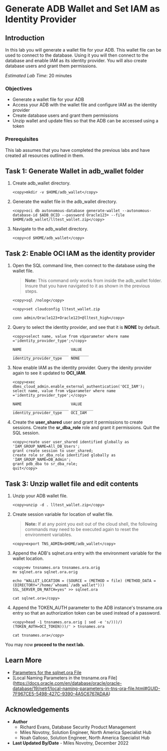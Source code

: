 # Generate ADB Wallet and Set IAM as Identity Provider

## Introduction

In this lab you will generate a wallet file for your ADB. This wallet file can be used to connect to the database. Using it you will then connect to the database and enable IAM as its identity provider. You will also create database users and grant them permissions.

*Estimated Lab Time*: 20 minutes

### Objectives
- Generate a wallet file for your ADB
- Access your ADB with the wallet file and configure IAM as the identity provider
- Create database users and grant them permissions
- Unzip wallet and update files so that the ADB can be accessed using a token

### Prerequisites
This lab assumes that you have completed the previous labs and have created all resources outlined in them.

## Task 1: Generate Wallet in adb_wallet folder

1. Create adb_wallet directory.

    ```
    <copy>mkdir -v $HOME/adb_wallet</copy>
    ```

2. Generate the wallet file in the adb_wallet directory.

    ```
    <copy>oci db autonomous-database generate-wallet --autonomous-database-id $ADB_OCID --password Oracle123+ --file $HOME/adb_wallet/lltest_wallet.zip</copy>
    ```

3. Navigate to the adb_wallet directory.

    ```
    <copy>cd $HOME/adb_wallet</copy>
    ```

## Task 2: Enable OCI IAM as the identity provider

1. Open the SQL command line, then connect to the database using the wallet file.
    >**Note:** This command only works from inside the adb_wallet folder. Insure that you have navigated to it as shown in the previous steps.

    ```
    <copy>sql /nolog</copy>
    ```
    ```
    <copy>set cloudconfig lltest_wallet.zip

    conn admin/Oracle123+Oracle123+@lltest_high</copy>
    ```

2. Query to select the identity provider, and see that it is **NONE** by default.

    ```
    <copy>select name, value from v$parameter where name ='identity_provider_type';</copy>
    ```


    ```
    NAME                      VALUE    
    _________________________ ________
    identity_provider_type    NONE   
    ```

3. Now enable IAM as the identity provider. Query the idenity provider again to see it updated to **OCI_IAM**.

    ```
    <copy>exec dbms_cloud_admin.enable_external_authentication('OCI_IAM');
    select name, value from v$parameter where name ='identity_provider_type';</copy>
    ```

    ```
    NAME                      VALUE      
    _________________________ __________
    identity_provider_type    OCI_IAM    
    ```

4. Create the **user\_shared** user and grant it permissions to create sessions. Create the **sr\_dba\_role** role and grant it permissions. Quit the SQL session.

    ```
    <copy>create user user_shared identified globally as 'IAM_GROUP_NAME=All_DB_Users';
    grant create session to user_shared;
    create role sr_dba_role identified globally as 'IAM_GROUP_NAME=DB_Admin';
    grant pdb_dba to sr_dba_role;
    quit</copy>
    ```

## Task 3: Unzip wallet file and edit contents

1. Unzip your ADB wallet file.

    ```
    <copy>unzip -d . lltest_wallet.zip</copy>
    ```

2. Create session variable for location of wallet file.
    >**Note:** If at any point you exit out of the cloud shell, the following commands may need to be executed again to reset the environment variables.

    ```
    <copy>export TNS_ADMIN=$HOME/adb_wallet</copy>
    ```

3. Append the ADB's sqlnet.ora entry with the environment variable for the wallet location.

    ```
    <copy>mv tnsnames.ora tnsnames.ora.orig
    mv sqlnet.ora sqlnet.ora.orig

    echo "WALLET_LOCATION = (SOURCE = (METHOD = file) (METHOD_DATA = (DIRECTORY="/home/`whoami`/adb_wallet")))
    SSL_SERVER_DN_MATCH=yes" >> sqlnet.ora

    cat sqlnet.ora</copy>
    ```

4. Append the TOKEN_AUTH parameter to the ADB instance's tnsname.ora entry so that an authorization token can be used instead of a password.

    ```
    <copy>head -1 tnsnames.ora.orig | sed -e 's/)))/)(TOKEN_AUTH=OCI_TOKEN)))/' > tnsnames.ora

    cat tnsnames.ora</copy>
    ```

You may now **proceed to the next lab.**

## Learn More

* [Parameters for the sqlnet.ora File](https://docs.oracle.com/en/database/oracle/oracle-database/19/netrf/parameters-for-the-sqlnet.ora.html#GUID-2041545B-58D4-48DC-986F-DCC9D0DEC642)
* [Local Naming Parameters in the tnsname.ora File] (https://docs.oracle.com/en/database/oracle/oracle-database/19/netrf/local-naming-parameters-in-tns-ora-file.html#GUID-7F967CE5-5498-427C-9390-4A5C6767ADAA)

## Acknowledgements
* **Author**
  * Richard Evans, Database Security Product Management
  * Miles Novotny, Solution Engineer, North America Specialist Hub
  * Noah Galloso, Solution Engineer, North America Specialist Hub
* **Last Updated By/Date** - Miles Novotny, December 2022
